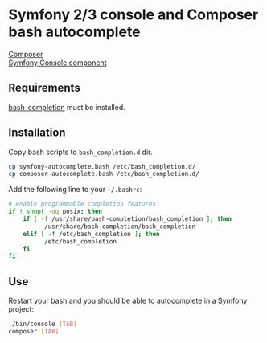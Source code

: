 # Symfony 2/3 console and Composer bash autocomplete

[Composer](https://getcomposer.org/)  
[Symfony Console component](https://symfony.com/doc/current/components/console.html)

## Requirements

[bash-completion](https://packages.debian.org/ru/stretch/bash-completion) must be installed.

## Installation

Copy bash scripts to `bash_completion.d` dir.

```bash
cp symfony-autocomplete.bash /etc/bash_completion.d/
cp composer-autocomplete.bash /etc/bash_completion.d/
```

Add the following line to your `~/.bashrc`:

```bash
# enable programmable completion features
if ! shopt -oq posix; then
    if [ -f /usr/share/bash-completion/bash_completion ]; then
        . /usr/share/bash-completion/bash_completion
    elif [ -f /etc/bash_completion ]; then
        . /etc/bash_completion
    fi
fi
```

## Use

Restart your bash and you should be able to autocomplete in a Symfony project:

```bash
./bin/console [TAB]
composer [TAB]
```
